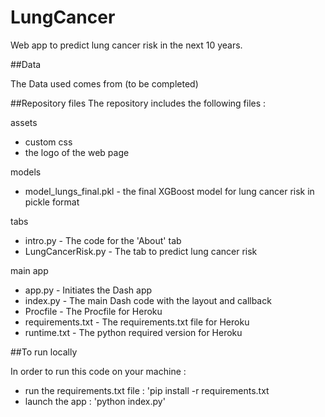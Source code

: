 # LungCancer
Web app to predict lung cancer risk in the next 10 years. 

##Data

The Data used comes from (to be completed)

##Repository files
The repository includes the following files : 

assets
- custom css
- the logo of the web page

models
- model_lungs_final.pkl - the final XGBoost model for lung cancer risk in pickle format

tabs
- intro.py - The code for the 'About' tab
- LungCancerRisk.py - The tab to predict lung cancer risk

main app
- app.py - Initiates the Dash app
- index.py - The main Dash code with the layout and callback
- Procfile - The Procfile for Heroku
- requirements.txt - The requirements.txt file for Heroku
- runtime.txt - The python required version for Heroku

##To run locally

In order to run this code on your machine : 
- run the requirements.txt file : 'pip install -r requirements.txt
- launch the app : 'python index.py'
